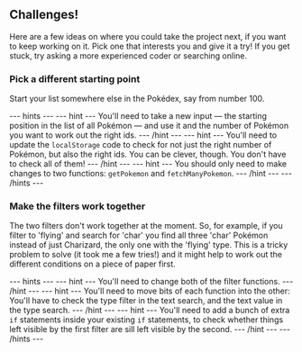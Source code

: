 ## Challenges!

Here are a few ideas on where you could take the project next, if you want to keep working on it. Pick one that interests you and give it a try! If you get stuck, try asking a more experienced coder or searching online.

### Pick a different starting point
Start your list somewhere else in the Pokédex, say from number 100.

--- hints ---
--- hint ---
You'll need to take a new input — the starting position in the list of all Pokémon — and use it and the number of Pokémon you want to work out the right ids.
--- /hint ---
--- hint ---
You'll need to update the `localStorage` code to check for not just the right number of Pokémon, but also the right ids. You can be clever, though. You don't have to check all of them!
--- /hint ---
--- hint ---
You should only need to make changes to two functions: `getPokemon` and `fetchManyPokemon`.
--- /hint ---
--- /hints ---


### Make the filters work together
The two filters don't work together at the moment. So, for example, if you filter to 'flying' and search for 'char' you find all three 'char' Pokémon instead of just Charizard, the only one with the 'flying' type. This is a tricky problem to solve (it took me a few tries!) and it might help to work out the different conditions on a piece of paper first.

--- hints ---
--- hint ---
You'll need to change both of the filter functions.
--- /hint ---
--- hint ---
You'll need to move bits of each function into the other: You'll have to check the type filter in the text search, and the text value in the type search.
--- /hint ---
--- hint ---
You'll need to add a bunch of extra `if` statements inside your existing `if` statements, to check whether things left visible by the first filter are sill left visible by the second.
--- /hint ---
--- /hints ---
